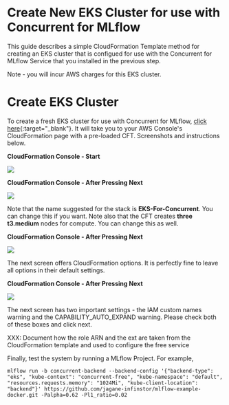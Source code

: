 # Create New EKS Cluster for use with Concurrent for MLflow

This guide describes a simple CloudFormation Template method for creating an EKS cluster that is configued for use with the Concurrent for MLflow Service that you installed in the previous step.

Note - you will incur AWS charges for this EKS cluster.

# Create EKS Cluster

To create a fresh EKS cluster for use with Concurrent for MLflow, [click here](https://console.aws.amazon.com/cloudformation/home?region=us-east-2#/stacks/new?stackName=EKS-for-Concurrent&templateURL=https://s3.amazonaws.com/docs.concurrent-ai.org/cft/version/0.4/install/create-eks-for-parallels.yaml "Create EKS Cluster using CFT"){:target="\_blank"}. It will take you to your AWS Console's CloudFormation page with a pre-loaded CFT. Screenshots and instructions below.

**CloudFormation Console - Start**

[![](https://docs.concurrent-ai.org/images/install-create-1.png?raw=true)](https://docs.concurrent-ai.org/images/install-create-1.png?raw=true)

**CloudFormation Console - After Pressing Next**

[![](https://docs.concurrent-ai.org/images/install-create-1.png?raw=true)](https://docs.concurrent-ai.org/images/install-create-2.png?raw=true)

Note that the name suggested for the stack is **EKS-For-Concurrent**. You can change this if you want. Note also that the CFT creates **three t3.medium** nodes for compute. You can change this as well.

**CloudFormation Console - After Pressing Next**

[![](https://docs.concurrent-ai.org/images/install-create-3.png?raw=true)](https://docs.concurrent-ai.org/images/install-create-3.png?raw=true)

The next screen offers CloudFormation options. It is perfectly fine to leave all options in their default settings.

**CloudFormation Console - After Pressing Next**

[![](https://docs.concurrent-ai.org/images/install-create-4.png?raw=true)](https://docs.concurrent-ai.org/images/install-create-4.png?raw=true)

The next screen has two important settings - the IAM custom names warning and the CAPABILITY_AUTO_EXPAND warning. Please check both of these boxes and click next.

XXX: Document how the role ARN and the ext are taken from the CloudFormation template and used to configure the free service

Finally, test the system by running a MLflow Project. For example,

```
mlflow run -b concurrent-backend --backend-config '{"backend-type": "eks", "kube-context": "concurrent-free", "kube-namespace": "default", "resources.requests.memory": "1024Mi", "kube-client-location": "backend"}' https://github.com/jagane-infinstor/mlflow-example-docker.git -Palpha=0.62 -Pl1_ratio=0.02
```
